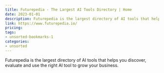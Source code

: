 ```yaml
---
title: Futurepedia - The Largest AI Tools Directory | Home
date: 2023-01-01
description: Futurepedia is the largest directory of AI tools that helps you discover, evaluate and use the right AI tool to grow your business.
link: https://www.futurepedia.io/
pricing: 
tags: 
- unsorted-bookmarks-1 
categories: 
- unsorted 
---
```


Futurepedia is the largest directory of AI tools that helps you discover, evaluate and use the right AI tool to grow your business.
